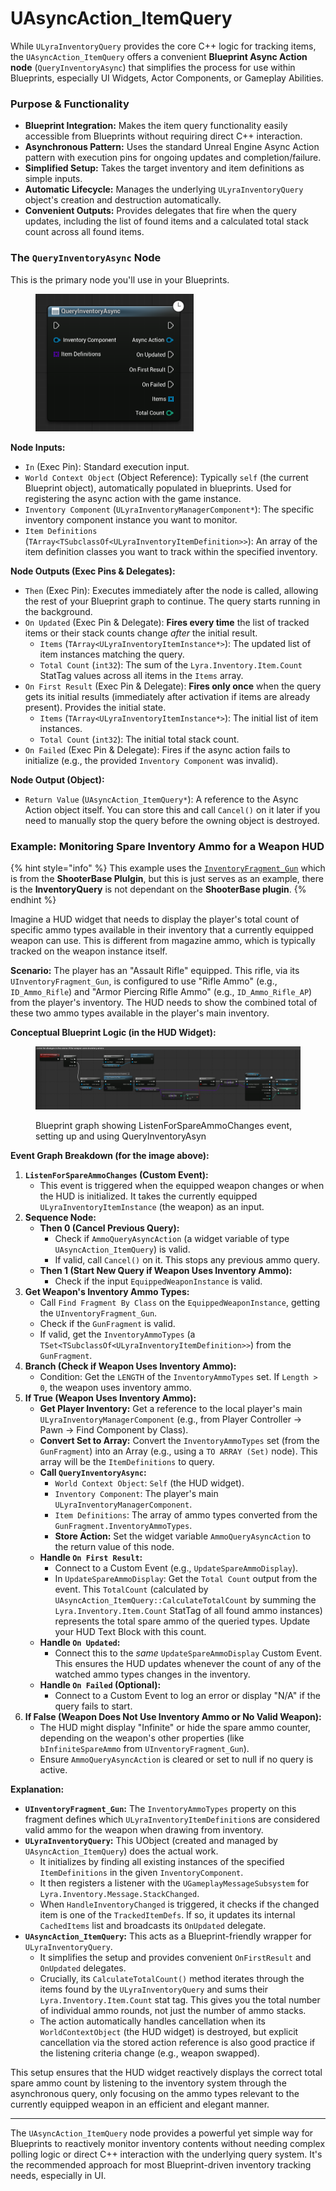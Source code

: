 # UAsyncAction\_ItemQuery

While `ULyraInventoryQuery` provides the core C++ logic for tracking items, the `UAsyncAction_ItemQuery` offers a convenient **Blueprint Async Action node** (`QueryInventoryAsync`) that simplifies the process for use within Blueprints, especially UI Widgets, Actor Components, or Gameplay Abilities.

### Purpose & Functionality

* **Blueprint Integration:** Makes the item query functionality easily accessible from Blueprints without requiring direct C++ interaction.
* **Asynchronous Pattern:** Uses the standard Unreal Engine Async Action pattern with execution pins for ongoing updates and completion/failure.
* **Simplified Setup:** Takes the target inventory and item definitions as simple inputs.
* **Automatic Lifecycle:** Manages the underlying `ULyraInventoryQuery` object's creation and destruction automatically.
* **Convenient Outputs:** Provides delegates that fire when the query updates, including the list of found items and a calculated total stack count across all found items.

### The `QueryInventoryAsync` Node

This is the primary node you'll use in your Blueprints.

<figure><img src="../../../.gitbook/assets/image (66).png" alt="" width="253"><figcaption></figcaption></figure>

**Node Inputs:**

* `In` (Exec Pin): Standard execution input.
* `World Context Object` (Object Reference): Typically `self` (the current Blueprint object), automatically populated in blueprints. Used for registering the async action with the game instance.
* `Inventory Component` (`ULyraInventoryManagerComponent*`): The specific inventory component instance you want to monitor.
* `Item Definitions` (`TArray<TSubclassOf<ULyraInventoryItemDefinition>>`): An array of the item definition classes you want to track within the specified inventory.

**Node Outputs (Exec Pins & Delegates):**

* `Then` (Exec Pin): Executes immediately after the node is called, allowing the rest of your Blueprint graph to continue. The query starts running in the background.
* `On Updated` (Exec Pin & Delegate): **Fires every time** the list of tracked items or their stack counts change _after_ the initial result.
  * `Items` (`TArray<ULyraInventoryItemInstance*>`): The updated list of item instances matching the query.
  * `Total Count` (`int32`): The sum of the `Lyra.Inventory.Item.Count` StatTag values across all items in the `Items` array.
* `On First Result` (Exec Pin & Delegate): **Fires only once** when the query gets its initial results (immediately after activation if items are already present). Provides the initial state.
  * `Items` (`TArray<ULyraInventoryItemInstance*>`): The initial list of item instances.
  * `Total Count` (`int32`): The initial total stack count.
* `On Failed` (Exec Pin & Delegate): Fires if the async action fails to initialize (e.g., the provided `Inventory Component` was invalid).

**Node Output (Object):**

* `Return Value` (`UAsyncAction_ItemQuery*`): A reference to the Async Action object itself. You can store this and call `Cancel()` on it later if you need to manually stop the query before the owning object is destroyed.

### Example: Monitoring Spare Inventory Ammo for a Weapon HUD

{% hint style="info" %}
This example uses the [`InventoryFragment_Gun`](../../../core-modules/shooter-base/weapons/gun-fragment/) which is from the **ShooterBase Plulgin**, but this is just serves as an example, there is the **InventoryQuery** is not dependant on the **ShooterBase plugin**.
{% endhint %}

Imagine a HUD widget that needs to display the player's total count of specific ammo types available in their inventory that a currently equipped weapon can use. This is different from magazine ammo, which is typically tracked on the weapon instance itself.

**Scenario:** The player has an "Assault Rifle" equipped. This rifle, via its `UInventoryFragment_Gun`, is configured to use "Rifle Ammo" (e.g., `ID_Ammo_Rifle`) and "Armor Piercing Rifle Ammo" (e.g., `ID_Ammo_Rifle_AP`) from the player's inventory. The HUD needs to show the combined total of these two ammo types available in the player's main inventory.

**Conceptual Blueprint Logic (in the HUD Widget):**

<figure><img src="../../../.gitbook/assets/image (69).png" alt=""><figcaption><p>Blueprint graph showing ListenForSpareAmmoChanges event, setting up and using QueryInventoryAsyn</p></figcaption></figure>

**Event Graph Breakdown (for the image above):**

1. **`ListenForSpareAmmoChanges` (Custom Event):**
   * This event is triggered when the equipped weapon changes or when the HUD is initialized. It takes the currently equipped `ULyraInventoryItemInstance` (the weapon) as an input.
2. **Sequence Node:**
   * **Then 0 (Cancel Previous Query):**
     * Check if `AmmoQueryAsyncAction` (a widget variable of type `UAsyncAction_ItemQuery`) is valid.
     * If valid, call `Cancel()` on it. This stops any previous ammo query.
   * **Then 1 (Start New Query if Weapon Uses Inventory Ammo):**
     * Check if the input `EquippedWeaponInstance` is valid.
3. **Get Weapon's Inventory Ammo Types:**
   * Call `Find Fragment By Class` on the `EquippedWeaponInstance`, getting the `UInventoryFragment_Gun`.
   * Check if the `GunFragment` is valid.
   * If valid, get the `InventoryAmmoTypes` (a `TSet<TSubclassOf<ULyraInventoryItemDefinition>>`) from the `GunFragment`.
4. **Branch (Check if Weapon Uses Inventory Ammo):**
   * Condition: Get the `LENGTH` of the `InventoryAmmoTypes` set. If `Length > 0`, the weapon uses inventory ammo.
5. **If True (Weapon Uses Inventory Ammo):**
   * **Get Player Inventory:** Get a reference to the local player's main `ULyraInventoryManagerComponent` (e.g., from Player Controller -> Pawn -> Find Component by Class).
   * **Convert Set to Array:** Convert the `InventoryAmmoTypes` set (from the `GunFragment`) into an Array (e.g., using a `TO ARRAY (Set)` node). This array will be the `ItemDefinitions` to query.
   * **Call `QueryInventoryAsync`:**
     * `World Context Object`: `Self` (the HUD widget).
     * `Inventory Component`: The player's main `ULyraInventoryManagerComponent`.
     * `Item Definitions`: The array of ammo types converted from the `GunFragment.InventoryAmmoTypes`.
     * **Store Action:** Set the widget variable `AmmoQueryAsyncAction` to the return value of this node.
   * **Handle `On First Result`:**
     * Connect to a Custom Event (e.g., `UpdateSpareAmmoDisplay`).
     * In `UpdateSpareAmmoDisplay`: Get the `Total Count` output from the event. This `TotalCount` (calculated by `UAsyncAction_ItemQuery::CalculateTotalCount` by summing the `Lyra.Inventory.Item.Count` StatTag of all found ammo instances) represents the total spare ammo of the queried types. Update your HUD Text Block with this count.
   * **Handle `On Updated`:**
     * Connect this to the _same_ `UpdateSpareAmmoDisplay` Custom Event. This ensures the HUD updates whenever the count of any of the watched ammo types changes in the inventory.
   * **Handle `On Failed` (Optional):**
     * Connect to a Custom Event to log an error or display "N/A" if the query fails to start.
6. **If False (Weapon Does Not Use Inventory Ammo or No Valid Weapon):**
   * The HUD might display "Infinite" or hide the spare ammo counter, depending on the weapon's other properties (like `bInfiniteSpareAmmo` from `UInventoryFragment_Gun`).
   * Ensure `AmmoQueryAsyncAction` is cleared or set to null if no query is active.

**Explanation:**

* **`UInventoryFragment_Gun`:** The `InventoryAmmoTypes` property on this fragment defines which `ULyraInventoryItemDefinition`s are considered valid ammo for the weapon when drawing from inventory.
* **`ULyraInventoryQuery`:** This UObject (created and managed by `UAsyncAction_ItemQuery`) does the actual work.
  * It initializes by finding all existing instances of the specified `ItemDefinitions` in the given `InventoryComponent`.
  * It then registers a listener with the `UGameplayMessageSubsystem` for `Lyra.Inventory.Message.StackChanged`.
  * When `HandleInventoryChanged` is triggered, it checks if the changed item is one of the `TrackedItemDefs`. If so, it updates its internal `CachedItems` list and broadcasts its `OnUpdated` delegate.
* **`UAsyncAction_ItemQuery`:** This acts as a Blueprint-friendly wrapper for `ULyraInventoryQuery`.
  * It simplifies the setup and provides convenient `OnFirstResult` and `OnUpdated` delegates.
  * Crucially, its `CalculateTotalCount()` method iterates through the items found by the `ULyraInventoryQuery` and sums their `Lyra.Inventory.Item.Count` stat tag. This gives you the total number of individual ammo rounds, not just the number of ammo stacks.
  * The action automatically handles cancellation when its `WorldContextObject` (the HUD widget) is destroyed, but explicit cancellation via the stored action reference is also good practice if the listening criteria change (e.g., weapon swapped).

This setup ensures that the HUD widget reactively displays the correct total spare ammo count by listening to the inventory system through the asynchronous query, only focusing on the ammo types relevant to the currently equipped weapon in an efficient and elegant manner.

***

The `UAsyncAction_ItemQuery` node provides a powerful yet simple way for Blueprints to reactively monitor inventory contents without needing complex polling logic or direct C++ interaction with the underlying query system. It's the recommended approach for most Blueprint-driven inventory tracking needs, especially in UI.
